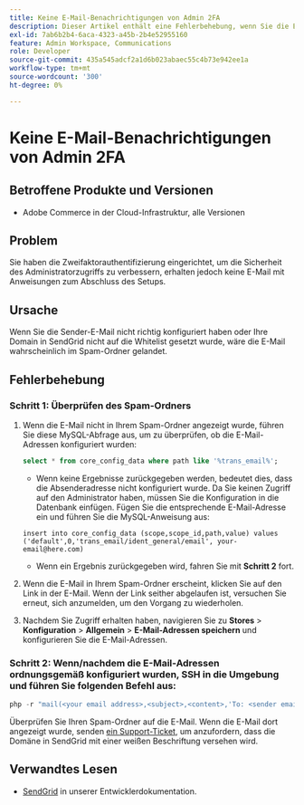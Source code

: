 ```yaml
---
title: Keine E-Mail-Benachrichtigungen von Admin 2FA
description: Dieser Artikel enthält eine Fehlerbehebung, wenn Sie die E-Mail nicht mit den Einrichtungsanweisungen erhalten, nachdem Sie die Zwei-Faktor-Authentifizierung (2FA) eingerichtet haben, um die Sicherheit des Administratorzugriffs in Adobe Commerce auf der Cloud-Infrastruktur zu verbessern.
exl-id: 7ab6b2b4-6aca-4323-a45b-2b4e52955160
feature: Admin Workspace, Communications
role: Developer
source-git-commit: 435a545adcf2a1d6b023abaec55c4b73e942ee1a
workflow-type: tm+mt
source-wordcount: '300'
ht-degree: 0%

---
```


# Keine E-Mail-Benachrichtigungen von Admin 2FA


## Betroffene Produkte und Versionen

* Adobe Commerce in der Cloud-Infrastruktur, alle Versionen

## Problem

Sie haben die Zweifaktorauthentifizierung eingerichtet, um die Sicherheit des Administratorzugriffs zu verbessern, erhalten jedoch keine E-Mail mit Anweisungen zum Abschluss des Setups.

## Ursache

Wenn Sie die Sender-E-Mail nicht richtig konfiguriert haben oder Ihre Domain in SendGrid nicht auf die Whitelist gesetzt wurde, wäre die E-Mail wahrscheinlich im Spam-Ordner gelandet.

## Fehlerbehebung

### Schritt 1: Überprüfen des Spam-Ordners

1. Wenn die E-Mail nicht in Ihrem Spam-Ordner angezeigt wurde, führen Sie diese MySQL-Abfrage aus, um zu überprüfen, ob die E-Mail-Adressen konfiguriert wurden:

   ```sql
   select * from core_config_data where path like '%trans_email%';
   ```

   * Wenn keine Ergebnisse zurückgegeben werden, bedeutet dies, dass die Absenderadresse nicht konfiguriert wurde.
Da Sie keinen Zugriff auf den Administrator haben, müssen Sie die Konfiguration in die Datenbank einfügen. Fügen Sie die entsprechende E-Mail-Adresse ein und führen Sie die MySQL-Anweisung aus:

   ```
   insert into core_config_data (scope,scope_id,path,value) values ('default',0,'trans_email/ident_general/email', your-email@here.com)
   ```

   * Wenn ein Ergebnis zurückgegeben wird, fahren Sie mit **Schritt 2** fort.

1. Wenn die E-Mail in Ihrem Spam-Ordner erscheint, klicken Sie auf den Link in der E-Mail. Wenn der Link seither abgelaufen ist, versuchen Sie erneut, sich anzumelden, um den Vorgang zu wiederholen.
1. Nachdem Sie Zugriff erhalten haben, navigieren Sie zu **Stores** > **Konfiguration** > **Allgemein** > **E-Mail-Adressen speichern** und konfigurieren Sie die E-Mail-Adressen.

### Schritt 2: Wenn/nachdem die E-Mail-Adressen ordnungsgemäß konfiguriert wurden, SSH in die Umgebung und führen Sie folgenden Befehl aus:

```php
php -r "mail(<your email address>,<subject>,<content>,'To: <sender email>');"
```

Überprüfen Sie Ihren Spam-Ordner auf die E-Mail. Wenn die E-Mail dort angezeigt wurde, senden [ein Support-Ticket](/help/help-center-guide/help-center/magento-help-center-user-guide.md#login), um anzufordern, dass die Domäne in SendGrid mit einer weißen Beschriftung versehen wird.

## Verwandtes Lesen

* [SendGrid](https://devdocs.magento.com/cloud/project/sendgrid.html) in unserer Entwicklerdokumentation.
